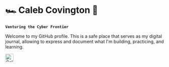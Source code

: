 # 🏎️ Caleb Covington 💨

**`Venturing the Cyber Frontier`**

Welcome to my GitHub profile. This is a safe place that serves as my digital journal, allowing to express and document what I'm building, practicing, and learning.

[<img align="left" alt="CalebCovington | LinkedIn" width="26px" src="https://cdn.jsdelivr.net/npm/simple-icons@v3/icons/linkedin.svg">](https://www.linkedin.com/in/calebcovington/)

